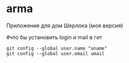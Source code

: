 # arma
Приложение для дом Шерлока (моя версия)

#что бы установить login и mail в гит

    git config --global user.name "uname"
    git config --global user.email umail
